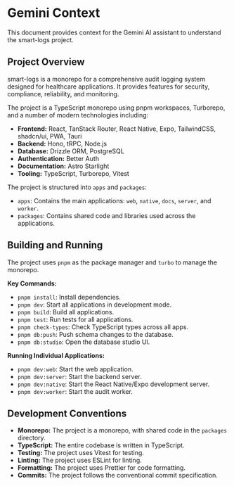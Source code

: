 # Gemini Context

This document provides context for the Gemini AI assistant to understand the smart-logs project.

## Project Overview

smart-logs is a monorepo for a comprehensive audit logging system designed for healthcare applications. It provides features for security, compliance, reliability, and monitoring.

The project is a TypeScript monorepo using pnpm workspaces, Turborepo, and a number of modern technologies including:

-   **Frontend:** React, TanStack Router, React Native, Expo, TailwindCSS, shadcn/ui, PWA, Tauri
-   **Backend:** Hono, tRPC, Node.js
-   **Database:** Drizzle ORM, PostgreSQL
-   **Authentication:** Better Auth
-   **Documentation:** Astro Starlight
-   **Tooling:** TypeScript, Turborepo, Vitest

The project is structured into `apps` and `packages`:

-   `apps`: Contains the main applications: `web`, `native`, `docs`, `server`, and `worker`.
-   `packages`: Contains shared code and libraries used across the applications.

## Building and Running

The project uses `pnpm` as the package manager and `turbo` to manage the monorepo.

**Key Commands:**

-   `pnpm install`: Install dependencies.
-   `pnpm dev`: Start all applications in development mode.
-   `pnpm build`: Build all applications.
-   `pnpm test`: Run tests for all applications.
-   `pnpm check-types`: Check TypeScript types across all apps.
-   `pnpm db:push`: Push schema changes to the database.
-   `pnpm db:studio`: Open the database studio UI.

**Running Individual Applications:**

-   `pnpm dev:web`: Start the web application.
-   `pnpm dev:server`: Start the backend server.
-   `pnpm dev:native`: Start the React Native/Expo development server.
-   `pnpm dev:worker`: Start the audit worker.

## Development Conventions

-   **Monorepo:** The project is a monorepo, with shared code in the `packages` directory.
-   **TypeScript:** The entire codebase is written in TypeScript.
-   **Testing:** The project uses Vitest for testing.
-   **Linting:** The project uses ESLint for linting.
-   **Formatting:** The project uses Prettier for code formatting.
-   **Commits:** The project follows the conventional commit specification.
